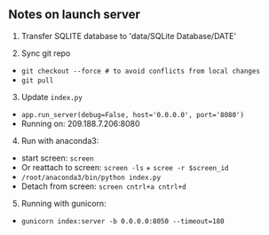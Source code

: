 
## Notes on launch server

1. Transfer SQLITE database to 'data/SQLite Database/DATE'

2. Sync git repo
- `git checkout --force # to avoid conflicts from local changes`
- `git pull`

3. Update `index.py`
- `app.run_server(debug=False, host='0.0.0.0', port='8080')`
- Running on: 209.188.7.206:8080

4. Run with anaconda3:
- start screen: `screen`
- Or reattach to screen: `screen -ls` + `scree -r $screen_id`
- `/root/anaconda3/bin/python index.py`
- Detach from screen: `screen cntrl+a cntrl+d`

5. Running with gunicorn:
- `gunicorn index:server -b 0.0.0.0:8050 --timeout=180`
